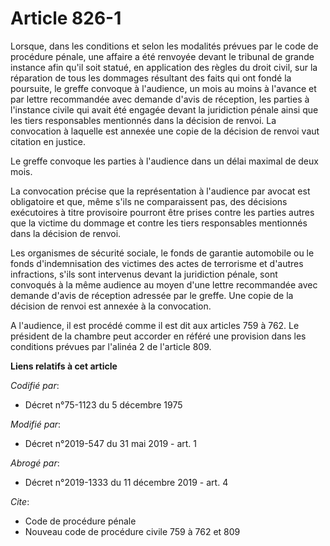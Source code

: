 # Article 826-1

Lorsque, dans les conditions et selon les modalités prévues par le code de procédure pénale, une affaire a été renvoyée
devant le tribunal de grande instance afin qu'il soit statué, en application des règles du droit civil, sur la réparation de
tous les dommages résultant des faits qui ont fondé la poursuite, le greffe convoque à l'audience, un mois au moins à
l'avance et par lettre recommandée avec demande d'avis de réception, les parties à l'instance civile qui avait été engagée
devant la juridiction pénale ainsi que les tiers responsables mentionnés dans la décision de renvoi. La convocation à
laquelle est annexée une copie de la décision de renvoi vaut citation en justice.

Le greffe convoque les parties à l'audience dans un délai maximal de deux mois.

La convocation précise que la représentation à l'audience par avocat est obligatoire et que, même s'ils ne comparaissent pas,
des décisions exécutoires à titre provisoire pourront être prises contre les parties autres que la victime du dommage et
contre les tiers responsables mentionnés dans la décision de renvoi.

Les organismes de sécurité sociale, le fonds de garantie automobile ou le fonds d'indemnisation des victimes des actes de
terrorisme et d'autres infractions, s'ils sont intervenus devant la juridiction pénale, sont convoqués à la même audience au
moyen d'une lettre recommandée avec demande d'avis de réception adressée par le greffe. Une copie de la décision de renvoi
est annexée à la convocation.

A l'audience, il est procédé comme il est dit aux articles 759 à 762. Le président de la chambre peut accorder en référé une
provision dans les conditions prévues par l'alinéa 2 de l'article 809.

**Liens relatifs à cet article**

_Codifié par_:

  - Décret n°75-1123 du 5 décembre 1975

_Modifié par_:

  - Décret n°2019-547 du 31 mai 2019 - art. 1

_Abrogé par_:

  - Décret n°2019-1333 du 11 décembre 2019 - art. 4

_Cite_:

  - Code de procédure pénale
  - Nouveau code de procédure civile 759 à 762 et 809
